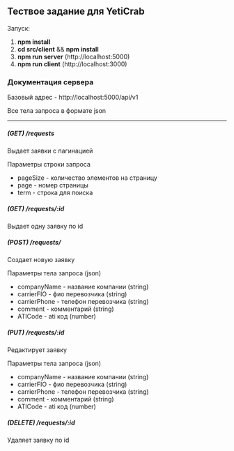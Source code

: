 ## Тествое задание для YetiCrab
Запуск:
1) **npm install**
1) **cd src/client** && **npm install**
1) **npm run server** (http://localhost:5000)
2) **npm run client** (http://localhost:3000)

### Документация сервера
Базовый адрес - http://localhost:5000/api/v1

Все тела запроса в формате json
<hr>

##### (GET) /requests
Выдает заявки с пагинацией

Параметры строки запроса
- pageSize - количество элементов на страницу
- page - номер страницы
- term - строка для поиска


##### (GET) /requests/:id
Выдает одну заявку по id

##### (POST) /requests/
Создает новую заявку

Параметры тела запроса (json)
- companyName - название компании (string)
- carrierFIO - фио перевозчика (string)
- carrierPhone - телефон перевозчика (string)
- comment - комментарий (string)
- ATICode - ati код (number)

##### (PUT) /requests/:id
Редактирует заявку

Параметры тела запроса (json)
- companyName - название компании (string)
- carrierFIO - фио перевозчика (string)
- carrierPhone - телефон перевозчика (string)
- comment - комментарий (string)
- ATICode - ati код (number)

##### (DELETE) /requests/:id
Удаляет заявку по id

